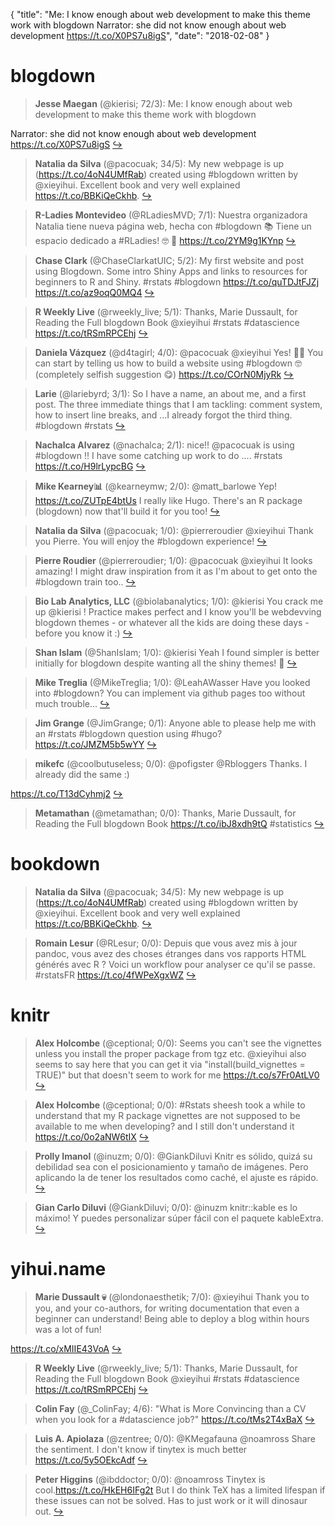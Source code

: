 {
  "title": "Me: I know enough about web development to make this theme work with blogdown Narrator: she did not know enough about web development https://t.co/X0PS7u8igS",
  "date": "2018-02-08"
}

# blogdown

> **Jesse Maegan** (@kierisi; 72/3): Me: I know enough about web development to make this theme work with blogdown
>
Narrator: she did not know enough about web development https://t.co/X0PS7u8igS  [&#8618;](https://twitter.com/xieyihui/status/961336296378654725)

<!-- -->


> **Natalia da Silva** (@pacocuak; 34/5): My new webpage is up (https://t.co/4oN4UMfRab) created using #blogdown written by @xieyihui. Excellent book and very well explained https://t.co/BBKiQeCkhb.  [&#8618;](https://twitter.com/xieyihui/status/961267254997512192)

<!-- -->


> **R-Ladies Montevideo** (@RLadiesMVD; 7/1): Nuestra organizadora Natalia tiene nueva página web, hecha con #blogdown 📚 Tiene un espacio dedicado a #RLadies! 🤓 🤗 https://t.co/2YM9g1KYnp  [&#8618;](https://twitter.com/xieyihui/status/961284315580588032)

<!-- -->


> **Chase Clark** (@ChaseClarkatUIC; 5/2): My first website and post using Blogdown.
Some intro Shiny Apps and links to resources for beginners to R and Shiny. 
#rstats #blogdown
https://t.co/quTDJtFJZj https://t.co/az9oqQ0MQ4  [&#8618;](https://twitter.com/xieyihui/status/961281790257385472)

<!-- -->


> **R Weekly Live** (@rweekly_live; 5/1): Thanks, Marie Dussault, for Reading the Full blogdown Book @xieyihui #rstats #datascience https://t.co/tRSmRPCEhj  [&#8618;](https://twitter.com/xieyihui/status/961183441092947970)

<!-- -->


> **Daniela Vázquez** (@d4tagirl; 4/0): @pacocuak @xieyihui Yes! 💪🏼 You can start by telling us how to build a website using #blogdown 🤓 (completely selfish suggestion 😋) https://t.co/COrN0MjyRk  [&#8618;](https://twitter.com/xieyihui/status/961287609157742593)

<!-- -->


> **Larie** (@lariebyrd; 3/1): So I have a name, an about me, and a first post. The three immediate things that I am tackling: comment system, how to insert line breaks, and ...I already forgot the third thing. #blogdown #rstats  [&#8618;](https://twitter.com/xieyihui/status/961069546009497600)

<!-- -->


> **Nachalca Alvarez** (@nachalca; 2/1): nice!!  @pacocuak is using #blogdown !! I have some catching up work to do .... #rstats https://t.co/H9lrLypcBG  [&#8618;](https://twitter.com/xieyihui/status/961355867038912512)

<!-- -->


> **Mike Kearney📊** (@kearneymw; 2/0): @matt_barlowe Yep! https://t.co/ZUTpE4btUs I really like Hugo. There's an R package (blogdown) now that'll build it for you too!  [&#8618;](https://twitter.com/xieyihui/status/961095321483956228)

<!-- -->


> **Natalia da Silva** (@pacocuak; 1/0): @pierreroudier @xieyihui Thank you Pierre. You will enjoy the #blogdown experience!  [&#8618;](https://twitter.com/xieyihui/status/961375774078132224)

<!-- -->


> **Pierre Roudier** (@pierreroudier; 1/0): @pacocuak @xieyihui It looks amazing! I might draw inspiration from it as I'm about to get onto the #blogdown train too..  [&#8618;](https://twitter.com/xieyihui/status/961367127205691392)

<!-- -->


> **Bio Lab Analytics, LLC** (@biolabanalytics; 1/0): @kierisi You crack me up @kierisi !  Practice makes perfect and I know you'll be webdevving blogdown themes - or whatever all the kids are doing these days - before you know it :)  [&#8618;](https://twitter.com/xieyihui/status/961359740755353600)

<!-- -->


> **Shan Islam** (@5hanIslam; 1/0): @kierisi Yeah I found simpler is better initially for blogdown despite wanting all the shiny themes! 🤩  [&#8618;](https://twitter.com/xieyihui/status/961338231546699778)

<!-- -->


> **Mike Treglia** (@MikeTreglia; 1/0): @LeahAWasser Have you looked into #blogdown? You can implement via github pages too without much trouble...  [&#8618;](https://twitter.com/xieyihui/status/961297926134870016)

<!-- -->


> **Jim Grange** (@JimGrange; 0/1): Anyone able to please help me with an #rstats #blogdown question using #hugo? https://t.co/JMZM5b5wYY  [&#8618;](https://twitter.com/xieyihui/status/961196047484817410)

<!-- -->


> **mikefc** (@coolbutuseless; 0/0): @pofigster @Rbloggers Thanks. I already did the same :)
>
https://t.co/T13dCyhmj2  [&#8618;](https://twitter.com/xieyihui/status/961353532686319616)

<!-- -->


> **Metamathan** (@metamathan; 0/0): Thanks, Marie Dussault, for Reading the Full blogdown Book https://t.co/ibJ8xdh9tQ #statistics  [&#8618;](https://twitter.com/xieyihui/status/961198402997497856)

<!-- -->


# bookdown

> **Natalia da Silva** (@pacocuak; 34/5): My new webpage is up (https://t.co/4oN4UMfRab) created using #blogdown written by @xieyihui. Excellent book and very well explained https://t.co/BBKiQeCkhb.  [&#8618;](https://twitter.com/xieyihui/status/961267254997512192)

<!-- -->


> **Romain Lesur** (@RLesur; 0/0): Depuis que vous avez mis à jour pandoc, vous avez des choses étranges dans vos rapports HTML générés avec R ? Voici un workflow pour analyser ce qu'il se passe. #rstatsFR https://t.co/4fWPeXgxWZ  [&#8618;](https://twitter.com/xieyihui/status/961052377682980865)

<!-- -->


# knitr

> **Alex Holcombe** (@ceptional; 0/0): Seems you can't see the vignettes unless you install the proper package from tgz etc. @xieyihui also seems to say here that you can get it via "install(build_vignettes = TRUE)" but that doesn't seem to work for me https://t.co/s7Fr0AtLV0  [&#8618;](https://twitter.com/xieyihui/status/961379126702587904)

<!-- -->


> **Alex Holcombe** (@ceptional; 0/0): #Rstats sheesh took a while to understand that my R package vignettes are not supposed to be available to me when developing? and I still don't understand it
https://t.co/0o2aNW6tIX  [&#8618;](https://twitter.com/xieyihui/status/961378602372579330)

<!-- -->


> **Prolly Imanol** (@inuzm; 0/0): @GiankDiluvi Knitr es sólido, quizá su debilidad sea con el posicionamiento y tamaño de imágenes. Pero aplicando la de tener los resultados como caché, el ajuste es rápido.  [&#8618;](https://twitter.com/xieyihui/status/961095572223680514)

<!-- -->


> **Gian Carlo Diluvi** (@GiankDiluvi; 0/0): @inuzm knitr::kable es lo máximo! Y puedes personalizar súper fácil con el paquete kableExtra.  [&#8618;](https://twitter.com/xieyihui/status/961093764075917312)

<!-- -->


# yihui.name

> **Marie Dussault 💀** (@londonaesthetik; 7/0): @xieyihui Thank you to you, and your co-authors, for writing documentation that even a beginner can understand! Being able to deploy a blog within hours was a lot of fun!
>
https://t.co/xMIIE43VoA  [&#8618;](https://twitter.com/xieyihui/status/961113285826367488)

<!-- -->


> **R Weekly Live** (@rweekly_live; 5/1): Thanks, Marie Dussault, for Reading the Full blogdown Book @xieyihui #rstats #datascience https://t.co/tRSmRPCEhj  [&#8618;](https://twitter.com/xieyihui/status/961183441092947970)

<!-- -->


> **Colin Fay** (@_ColinFay; 4/6): "What is More Convincing than a CV when you look for a #datascience job?" https://t.co/tMs2T4xBaX  [&#8618;](https://twitter.com/xieyihui/status/961240701504839681)

<!-- -->


> **Luis A. Apiolaza** (@zentree; 0/0): @KMegafauna @noamross Share the sentiment. I don't know if tinytex is much better https://t.co/5y5OEkcAdf  [&#8618;](https://twitter.com/xieyihui/status/961388291919507457)

<!-- -->


> **Peter Higgins** (@ibddoctor; 0/0): @noamross Tinytex is cool.https://t.co/HkEH6IFg2t But I do think TeX has a limited lifespan if these issues can not be solved. Has to just work or it will dinosaur out.  [&#8618;](https://twitter.com/xieyihui/status/961385209760432129)

<!-- -->


